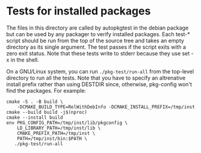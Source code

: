 # Tests for installed packages

The files in this directory are called by autopkgtest in the debian package but can be used by any packager to verify installed packages. Each test-* script should be run from the top of the source tree and takes an empty directory as its single argument. The test passes if the script exits with a zero exit status. Note that these tests write to stderr because they use set -x in the shell.

On a GNU/Linux system, you can run `./pkg-test/run-all` from the top-level directory to run all the tests. Note that you have to specify an altrenative install prefix rather than using DESTDIR since, otherwise, pkg-config won't find the packages. For example:

```
cmake -S . -B build \
    -DCMAKE_BUILD_TYPE=RelWithDebInfo -DCMAKE_INSTALL_PREFIX=/tmp/inst
cmake --build build -j$(nproc)
cmake --install build
env PKG_CONFIG_PATH=/tmp/inst/lib/pkgconfig \
    LD_LIBRARY_PATH=/tmp/inst/lib \
    CMAKE_PREFIX_PATH=/tmp/inst \
    PATH=/tmp/inst/bin:$PATH \
   ./pkg-test/run-all
```

